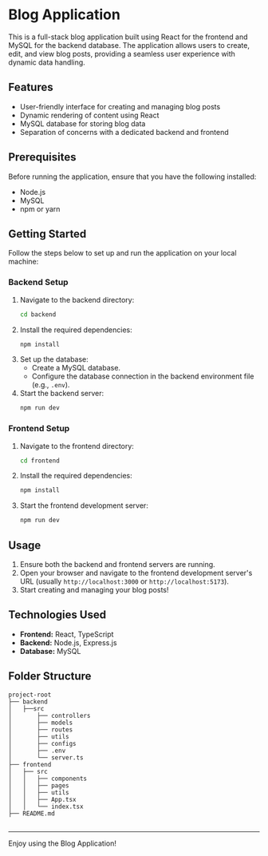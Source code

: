 # Blog Application

This is a full-stack blog application built using React for the frontend and MySQL for the backend database. The application allows users to create, edit, and view blog posts, providing a seamless user experience with dynamic data handling.

## Features

- User-friendly interface for creating and managing blog posts
- Dynamic rendering of content using React
- MySQL database for storing blog data
- Separation of concerns with a dedicated backend and frontend

## Prerequisites

Before running the application, ensure that you have the following installed:

- Node.js
- MySQL
- npm or yarn

## Getting Started

Follow the steps below to set up and run the application on your local machine:

### Backend Setup

1. Navigate to the backend directory:
   ```bash
   cd backend
   ```
2. Install the required dependencies:
   ```bash
   npm install
   ```
3. Set up the database:
   - Create a MySQL database.
   - Configure the database connection in the backend environment file (e.g., `.env`).
4. Start the backend server:
   ```bash
   npm run dev
   ```

### Frontend Setup

1. Navigate to the frontend directory:
   ```bash
   cd frontend
   ```
2. Install the required dependencies:
   ```bash
   npm install
   ```
3. Start the frontend development server:
   ```bash
   npm run dev
   ```

## Usage

1. Ensure both the backend and frontend servers are running.
2. Open your browser and navigate to the frontend development server's URL (usually `http://localhost:3000` or `http://localhost:5173`).
3. Start creating and managing your blog posts!

## Technologies Used

- **Frontend:** React, TypeScript
- **Backend:** Node.js, Express.js
- **Database:** MySQL

## Folder Structure

```
project-root
├── backend
│   ├──src
│       ├── controllers
│       ├── models
│       ├── routes
│       ├── utils
│       ├── configs
│       ├── .env
│       └── server.ts
├── frontend
│   ├── src
│   │   ├── components
│   │   ├── pages
│   │   ├── utils
│   │   ├── App.tsx
│   │   └── index.tsx
├── README.md
```

##

---

Enjoy using the Blog Application!

